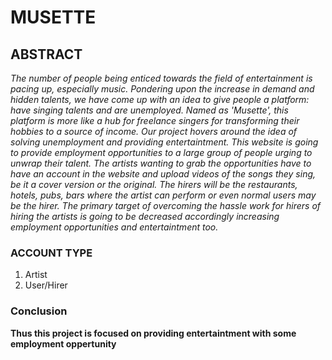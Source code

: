 # MUSETTE
## ABSTRACT
_The number of people being enticed towards the field of entertainment is pacing up, especially music. Pondering upon the increase in demand and hidden talents, we have come up with an idea to give people a platform: have singing talents and are unemployed. Named as 'Musette', this platform is more like a hub for freelance singers for transforming their hobbies to a source of income. Our project hovers around the idea of solving unemployment and providing entertaintment. This website is going to provide employment opportunities to a large group of people urging to unwrap their talent. The artists wanting to grab the opportunities have to have an account in the website and upload videos of the songs they sing, be it a cover version or the original. The hirers will be the restaurants, hotels, pubs, bars where the artist can perform or even normal users may be the hirer. The primary target of overcoming the hassle work for hirers of hiring the artists is going to be decreased accordingly increasing employment opportunities and entertaintment too._
### ACCOUNT TYPE
1) Artist
2) User/Hirer
### Conclusion
**Thus this project is focused on providing entertaintment with some employment oppertunity**
